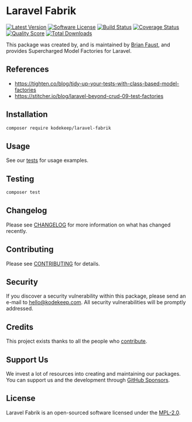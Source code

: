 # Laravel Fabrik

[![Latest Version](https://badgen.net/packagist/v/kodekeep/laravel-fabrk)](https://packagist.org/packages/kodekeep/laravel-fabrk)
[![Software License](https://badgen.net/packagist/license/kodekeep/laravel-fabrk)](https://packagist.org/packages/kodekeep/laravel-fabrk)
[![Build Status](https://img.shields.io/github/workflow/status/kodekeep/laravel-fabrk/run-tests?label=tests)](https://github.com/kodekeep/laravel-fabrk/actions?query=workflow%3Arun-tests+branch%3Amaster)
[![Coverage Status](https://badgen.net/codeclimate/coverage/kodekeep/laravel-fabrk)](https://codeclimate.com/github/kodekeep/laravel-fabrk)
[![Quality Score](https://badgen.net/codeclimate/maintainability/kodekeep/laravel-fabrk)](https://codeclimate.com/github/kodekeep/laravel-fabrk)
[![Total Downloads](https://badgen.net/packagist/dt/kodekeep/laravel-fabrk)](https://packagist.org/packages/kodekeep/laravel-fabrk)

This package was created by, and is maintained by [Brian Faust](https://github.com/faustbrian), and provides Supercharged Model Factories for Laravel.

## References

- https://tighten.co/blog/tidy-up-your-tests-with-class-based-model-factories
- https://stitcher.io/blog/laravel-beyond-crud-09-test-factories

## Installation

```bash
composer require kodekeep/laravel-fabrik
```

## Usage

See our [tests](https://github.com/kodekeep/laravel-fabrik/tree/master/tests) for usage examples.

## Testing

``` bash
composer test
```

## Changelog

Please see [CHANGELOG](CHANGELOG.md) for more information on what has changed recently.

## Contributing

Please see [CONTRIBUTING](CONTRIBUTING.md) for details.

## Security

If you discover a security vulnerability within this package, please send an e-mail to hello@kodekeep.com. All security vulnerabilities will be promptly addressed.

## Credits

This project exists thanks to all the people who [contribute](../../contributors).

## Support Us

We invest a lot of resources into creating and maintaining our packages. You can support us and the development through [GitHub Sponsors](https://github.com/sponsors/faustbrian).

## License

Laravel Fabrik is an open-sourced software licensed under the [MPL-2.0](LICENSE.md).

